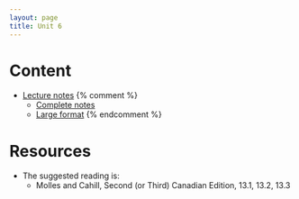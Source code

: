 ```yaml
---
layout: page
title: Unit 6
---
```


# Content

* [Lecture notes](/materials/competition.handouts.pdf)
{% comment %} 
    * [Complete notes](/materials/competition.complete.pdf)
    * [Large format](/materials/competition.large.pdf)
{% endcomment %} 

# Resources

* The suggested reading is:
  * Molles and Cahill, Second (or Third) Canadian Edition, 13.1, 13.2, 13.3


